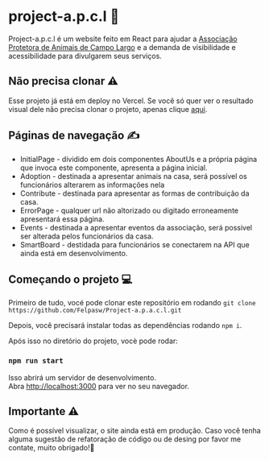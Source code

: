 # project-a.p.c.l 🐶

Project-a.p.c.l é um website feito em React para ajudar a <a href="https://www.facebook.com/SPAdeCampoLargoPR/?locale=pt_BR">Associação Protetora de Animais de Campo Largo</a> e a demanda de visibilidade e acessibilidade para divulgarem seus serviços.

## Não precisa clonar ⚠️
Esse projeto já está em deploy no Vercel. Se você só quer ver o resultado visual dele não precisa clonar o projeto, apenas clique <a href="https://project-a-p-a-c-l.vercel.app">aqui</a>.

## Páginas de navegação ✍️

<ul>
  <li> InitialPage - dividido em dois componentes AboutUs e a própria página que invoca este componente, apresenta a página inicial. </li>
  <li> Adoption - destinada a apresentar animais na casa, será possível os funcionários alterarem as informações nela</li>
  <li> Contribute - destinada para apresentar as formas de contribuição da casa. </li>
  <li> ErrorPage - qualquer url não altorizado ou digitado erroneamente apresentará essa página.</li>
  <li> Events - destinada a apresentar eventos da associação, será possivel ser alterada pelos funcionários da casa.</li>
  <li> SmartBoard - destidada para funcionários se conectarem na API que ainda está em desenvolvimento.</li>
</ul>  

## Começando o projeto 💻

Primeiro de tudo, vocé pode clonar este repositório em rodando
`git clone https://github.com/Felpasw/Project-a.p.a.c.l.git`

Depois, você precisará instalar todas as dependências rodando `npm i`.

Após isso no diretório do projeto, vocè pode rodar:

### `npm run start`

Isso abrirá um servidor de desenvolvimento.\
Abra [http://localhost:3000](http://localhost:3000) para ver no seu navegador.
## Importante ⚠️
Como é possível visualizar, o site ainda está em produção. Caso você tenha alguma sugestão de refatoração de código ou de desing por favor me contate, muito obrigado!🚀

